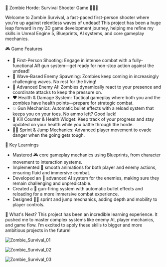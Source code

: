 🚀 Zombie Horde: Survival Shooter Game 🧟‍♂️💥

Welcome to Zombie Survival, a fast-paced first-person shooter where you're up against relentless waves of undead! This project has been a huge leap forward in my 3D game development journey, helping me refine my skills in Unreal Engine 5, Blueprints, AI systems, and core gameplay mechanics.

🎮 Game Features
- 🔫 First-Person Shooting: Engage in intense combat with a fully-functional AR gun system—get ready for non-stop action against the undead!
- 🌊 Wave-Based Enemy Spawning: Zombies keep coming in increasingly challenging waves. No rest for the living!
- 🧠 Advanced Enemy AI: Zombies dynamically react to your presence and coordinate attacks to keep the pressure on.
- ❤️ Health & Damage System: Tactical gameplay where both you and the zombies have health points—prepare for strategic combat.
- 💥 Gun Mechanics: Automatic bullet effects with a reload system that keeps you on your toes. No ammo left? Good luck!
- 🔢 Kill Counter & Health Widget: Keep track of your progress and stay updated on your health while you battle through the horde.
- 🏃‍♂️ Sprint & Jump Mechanics: Advanced player movement to evade danger when the going gets tough.

🧠 Key Learnings
- Mastered 🎮 core gameplay mechanics using Blueprints, from character movement to interaction systems.
- Implemented 🎥 smooth animations for both player and enemy actions, ensuring fluid and immersive combat.
- Developed an 🧠 advanced AI system for the enemies, making sure they remain challenging and unpredictable.
- Created a 🔫 gun-firing system with automatic bullet effects and reloading for a more immersive combat experience.
- Designed 🏃‍♂️ sprint and jump mechanics, adding depth and mobility to player controls.

🚀 What's Next?
This project has been an incredible learning experience. It pushed me to master complex systems like enemy AI, player mechanics, and game flow. I’m excited to apply these skills to bigger and more ambitious projects in the future!

![Zombie_Survival_01](https://github.com/user-attachments/assets/94abf1d6-8857-4fb0-a686-305c7042994b)

![Zombie_Survival_02](https://github.com/user-attachments/assets/4a42c922-c9fa-42eb-9b32-e5ccff2df21f)

![Zombie_Survival_03](https://github.com/user-attachments/assets/f6111f79-ee38-47d7-8f5f-178cd8232035)
